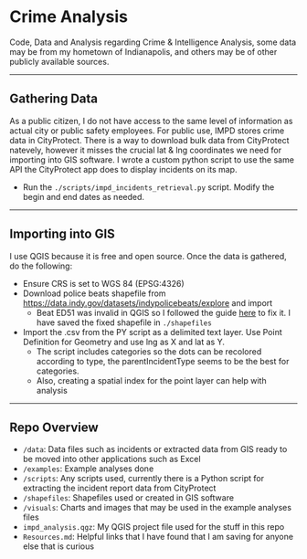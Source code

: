 # Crime Analysis

Code, Data and Analysis regarding Crime & Intelligence Analysis, some data may be from my hometown of Indianapolis, and others may be of other publicly available sources.

---
## Gathering Data
As a public citizen, I do not have access to the same level of information as actual city or public safety employees. For public use, IMPD stores crime data in CityProtect. There is a way to download bulk data from CityProtect natevely, however it misses the crucial lat & lng coordinates we need for importing into GIS software. I wrote a custom python script to use the same API the CityProtect app does to display incidents on its map.
* Run the `./scripts/impd_incidents_retrieval.py` script. Modify the begin and end dates as needed.

---
## Importing into GIS

I use QGIS because it is free and open source. Once the data is gathered, do the following:
* Ensure CRS is set to WGS 84 (EPSG:4326)
* Download police beats shapefile from https://data.indy.gov/datasets/indypolicebeats/explore and import
    * Beat ED51 was invalid in QGIS so I followed the guide [here](https://www.qgistutorials.com/en/docs/3/handling_invalid_geometries.html) to fix it. I have saved the fixed shapefile in `./shapefiles`
* Import the .csv from the PY script as a delimited text layer. Use Point Definition for Geometry and use lng as X and lat as Y.
    * The script includes categories so the dots can be recolored according to type, the parentIncidentType seems to be the best for categories.
    * Also, creating a spatial index for the point layer can help with analysis

---
## Repo Overview
* `/data`: Data files such as incidents or extracted data from GIS ready to be moved into other applications such as Excel
* `/examples`: Example analyses done
* `/scripts`: Any scripts used, currently there is a Python script for extracting the incident report data from CityProtect
* `/shapefiles`: Shapefiles used or created in GIS software
* `/visuals`: Charts and images that may be used in the example analyses files
* `impd_analysis.qgz`: My QGIS project file used for the stuff in this repo
* `Resources.md`: Helpful links that I have found that I am saving for anyone else that is curious

